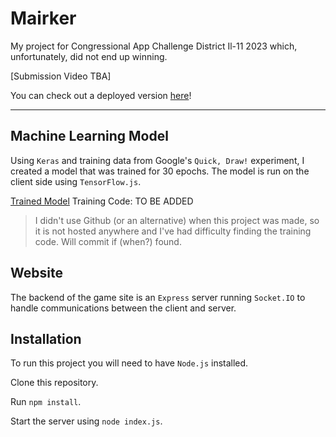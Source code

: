 # Mairker

My project for Congressional App Challenge District Il-11 2023 which, unfortunately, did not end up winning.

[Submission Video TBA]

You can check out a deployed version [here](https://mairker.onrender.com)!

---

## Machine Learning Model

Using `Keras` and training data from Google's `Quick, Draw!` experiment, I created a model that was trained for 30 epochs. The model is run on the client side using `TensorFlow.js`.

[Trained Model](https://github.com/vracton/mairker/blob/main/main/content/Mairker.tflite)
Training Code: TO BE ADDED
>I didn't use Github (or an alternative) when this project was made, so it is not hosted anywhere and I've had difficulty finding the training code. Will commit if (when?) found.

## Website

The backend of the game site is an `Express` server running `Socket.IO` to handle communications between the client and server.

## Installation

To run this project you will need to have `Node.js` installed.

Clone this repository.

Run `npm install`.

Start the server using `node index.js`.
